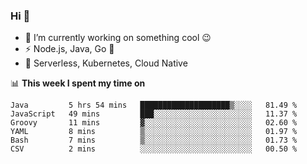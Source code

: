 ### Hi 👋

<!--
**nodejh/nodejh** is a ✨ _special_ ✨ repository because its `README.md` (this file) appears on your GitHub profile.

Here are some ideas to get you started:

- 🔭 I’m currently working on ...
- 🌱 I’m currently learning ...
- 👯 I’m looking to collaborate on ...
- 🤔 I’m looking for help with ...
- 💬 Ask me about ...
- 📫 How to reach me: ...
- 😄 Pronouns: ...
- ⚡ Fun fact: ...
-->

- 🔭 I’m currently working on something cool :wink:
- ⚡ Node.js, Java, Go :thought_balloon:
- 🤖 Serverless, Kubernetes, Cloud Native

📊 **This week I spent my time on**

<!--START_SECTION:waka-->

```text
Java         5 hrs 54 mins   ████████████████████▒░░░░   81.49 %
JavaScript   49 mins         ███░░░░░░░░░░░░░░░░░░░░░░   11.37 %
Groovy       11 mins         ▓░░░░░░░░░░░░░░░░░░░░░░░░   02.60 %
YAML         8 mins          ▒░░░░░░░░░░░░░░░░░░░░░░░░   01.97 %
Bash         7 mins          ▒░░░░░░░░░░░░░░░░░░░░░░░░   01.73 %
CSV          2 mins          ░░░░░░░░░░░░░░░░░░░░░░░░░   00.50 %
```

<!--END_SECTION:waka-->


<!--
:traffic_light: **Visitors**

![visitors](https://visitor-badge.glitch.me/badge?page_id=nodejh.nodejh)
-->
